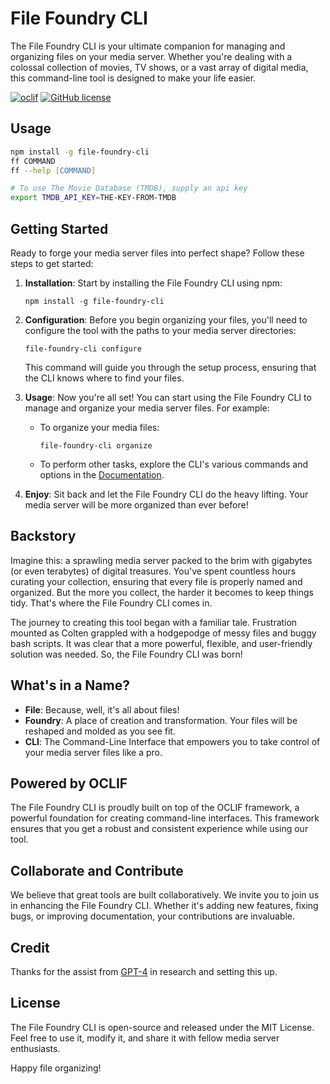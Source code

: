 # File Foundry CLI

The File Foundry CLI is your ultimate companion for managing and organizing files on your media server. Whether you're dealing with a colossal collection of movies, TV shows, or a vast array of digital media, this command-line tool is designed to make your life easier.

[![oclif](https://img.shields.io/badge/cli-oclif-brightgreen.svg)](https://oclif.io)
[![GitHub license](https://img.shields.io/github/license/oclif/hello-world)](https://github.com/oclif/hello-world/blob/main/LICENSE)

## Usage
<!-- usage -->
```zsh
npm install -g file-foundry-cli
ff COMMAND
ff --help [COMMAND]

# To use The Movie Database (TMDB), supply an api key
export TMDB_API_KEY=THE-KEY-FROM-TMDB
```
<!-- usagestop -->

## Getting Started

Ready to forge your media server files into perfect shape? Follow these steps to get started:

1. **Installation**: Start by installing the File Foundry CLI using npm:

   ```
   npm install -g file-foundry-cli
   ```

2. **Configuration**: Before you begin organizing your files, you'll need to configure the tool with the paths to your media server directories:

   ```
   file-foundry-cli configure
   ```

   This command will guide you through the setup process, ensuring that the CLI knows where to find your files.

3. **Usage**: Now you're all set! You can start using the File Foundry CLI to manage and organize your media server files. For example:

   - To organize your media files:

     ```
     file-foundry-cli organize
     ```

   - To perform other tasks, explore the CLI's various commands and options in the [Documentation](https://github.com/coltenkrauter/file-foundry-cli/wiki).

4. **Enjoy**: Sit back and let the File Foundry CLI do the heavy lifting. Your media server will be more organized than ever before!

## Backstory

Imagine this: a sprawling media server packed to the brim with gigabytes (or even terabytes) of digital treasures. You've spent countless hours curating your collection, ensuring that every file is properly named and organized. But the more you collect, the harder it becomes to keep things tidy. That's where the File Foundry CLI comes in.

The journey to creating this tool began with a familiar tale. Frustration mounted as Colten grappled with a hodgepodge of messy files and buggy bash scripts. It was clear that a more powerful, flexible, and user-friendly solution was needed. So, the File Foundry CLI was born!

## What's in a Name?

- **File**: Because, well, it's all about files!
- **Foundry**: A place of creation and transformation. Your files will be reshaped and molded as you see fit.
- **CLI**: The Command-Line Interface that empowers you to take control of your media server files like a pro.

## Powered by OCLIF

The File Foundry CLI is proudly built on top of the OCLIF framework, a powerful foundation for creating command-line interfaces. This framework ensures that you get a robust and consistent experience while using our tool.

## Collaborate and Contribute

We believe that great tools are built collaboratively. We invite you to join us in enhancing the File Foundry CLI. Whether it's adding new features, fixing bugs, or improving documentation, your contributions are invaluable.

## Credit

Thanks for the assist from [GPT-4](https://openai.com/research/gpt-4) in research and setting this up.

## License

The File Foundry CLI is open-source and released under the MIT License. Feel free to use it, modify it, and share it with fellow media server enthusiasts.

Happy file organizing!
